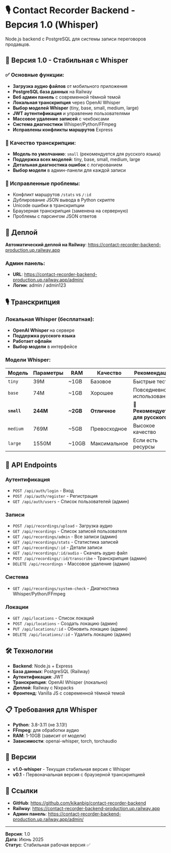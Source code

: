 # 🎙️ Contact Recorder Backend - Версия 1.0 (Whisper)

Node.js backend с PostgreSQL для системы записи переговоров продавцов.

## 🎯 Версия 1.0 - Стабильная с Whisper

### ✅ Основные функции:
- **Загрузка аудио файлов** от мобильного приложения
- **PostgreSQL база данных** на Railway
- **Веб админ панель** с современной тёмной темой
- **Локальная транскрипция** через OpenAI Whisper
- **Выбор моделей Whisper** (tiny, base, small, medium, large)
- **JWT аутентификация** и управление пользователями
- **Массовое удаление записей** с чекбоксами
- **Система диагностики** Whisper/Python/FFmpeg
- **Исправлены конфликты маршрутов** Express

### 🎯 Качество транскрипции:
- **Модель по умолчанию**: `small` (рекомендуется для русского языка)
- **Поддержка всех моделей**: tiny, base, small, medium, large
- **Детальная диагностика ошибок** с логированием
- **Выбор модели** в админ-панели для каждой записи

### 🔧 Исправленные проблемы:
- Конфликт маршрутов `/stats` vs `/:id`
- Дублирование JSON вывода в Python скрипте
- Unicode ошибки в транскрипции
- Браузерная транскрипция (заменена на серверную)
- Проблемы с парсингом JSON ответов

## 🚀 Деплой

**Автоматический деплой на Railway**: https://contact-recorder-backend-production.up.railway.app

### Админ панель:
- **URL**: https://contact-recorder-backend-production.up.railway.app/admin/
- **Логин**: admin / admin123

## 🎙️ Транскрипция

### Локальная Whisper (бесплатная):
- **OpenAI Whisper** на сервере
- **Поддержка русского языка**
- **Работает офлайн**
- **Выбор модели** в интерфейсе

### Модели Whisper:
| Модель | Параметры | RAM | Качество | Рекомендация |
|--------|-----------|-----|----------|--------------|
| `tiny` | 39M | ~1GB | Базовое | Быстрые тесты |
| `base` | 74M | ~1GB | Хорошее | Повседневное использование |
| **`small`** | **244M** | **~2GB** | **Отличное** | **🎯 Рекомендуется для русского** |
| `medium` | 769M | ~5GB | Превосходное | Высокое качество |
| `large` | 1550M | ~10GB | Максимальное | Если есть ресурсы |

## 📡 API Endpoints

### Аутентификация
- `POST /api/auth/login` - Вход
- `POST /api/auth/register` - Регистрация
- `GET /api/auth/users` - Список пользователей (админ)

### Записи
- `POST /api/recordings/upload` - Загрузка аудио
- `GET /api/recordings` - Список записей пользователя
- `GET /api/recordings/admin` - Все записи (админ)
- `GET /api/recordings/stats` - Статистика записей
- `GET /api/recordings/:id` - Детали записи
- `GET /api/recordings/:id/audio` - Скачать аудио файл
- `POST /api/recordings/:id/transcribe` - Транскрипция (админ)
- `DELETE /api/recordings` - Массовое удаление (админ)

### Система
- `GET /api/recordings/system-check` - Диагностика Whisper/Python/FFmpeg

### Локации
- `GET /api/locations` - Список локаций
- `POST /api/locations` - Создать локацию (админ)
- `PUT /api/locations/:id` - Обновить локацию (админ)
- `DELETE /api/locations/:id` - Удалить локацию (админ)

## 🛠️ Технологии

- **Backend**: Node.js + Express
- **База данных**: PostgreSQL (Railway)
- **Аутентификация**: JWT
- **Транскрипция**: OpenAI Whisper (локально)
- **Деплой**: Railway с Nixpacks
- **Фронтенд**: Vanilla JS с современной тёмной темой

## 📋 Требования для Whisper

- **Python**: 3.8-3.11 (не 3.13!)
- **FFmpeg**: для обработки аудио
- **RAM**: 1-10GB (зависит от модели)
- **Зависимости**: openai-whisper, torch, torchaudio

## 🎉 Версии

- **v1.0-whisper** - Текущая стабильная версия с Whisper
- **v0.1** - Первоначальная версия с браузерной транскрипцией

## 🔗 Ссылки

- **GitHub**: https://github.com/kikanbig/contact-recorder-backend
- **Railway**: https://contact-recorder-backend-production.up.railway.app
- **Админ панель**: https://contact-recorder-backend-production.up.railway.app/admin/

---
**Версия**: 1.0  
**Дата**: Июнь 2025  
**Статус**: Стабильная рабочая версия ✅
